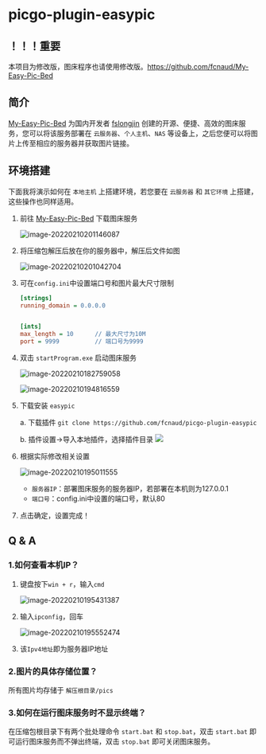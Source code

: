 # picgo-plugin-easypic

## ！！！重要
本项目为修改版，图床程序也请使用修改版。https://github.com/fcnaud/My-Easy-Pic-Bed

## 简介

[My-Easy-Pic-Bed](https://github.com/fslongjin/My-Easy-Pic-Bed) 为国内开发者 [fslongjin](https://github.com/fslongjin) 创建的开源、便捷、高效的图床服务，您可以将该服务部署在 `云服务器`、`个人主机`、`NAS` 等设备上，之后您便可以将图片上传至相应的服务器并获取图片链接。

## 环境搭建

下面我将演示如何在 `本地主机` 上搭建环境，若您要在 `云服务器` 和 `其它环境` 上搭建，这些操作也同样适用。

1. 前往 [My-Easy-Pic-Bed](https://github.com/fcnaud/My-Easy-Pic-Bed) 下载图床服务

   ![image-20220210201146087](https://i.postimg.cc/mDGVmb1x/202202102011195.png)

2. 将压缩包解压后放在你的服务器中，解压后文件如图

   ![image-20220210201042704](https://i.postimg.cc/Z54bz3k0/202202102010782.png)

3. 可在`config.ini`中设置端口号和图片最大尺寸限制

   ```ini
   [strings]
   running_domain = 0.0.0.0	
   
   
   [ints]
   max_length = 10		// 最大尺寸为10M
   port = 9999			// 端口号为9999
   ```

4. 双击 `startProgram.exe` 启动图床服务

   ![image-20220210182759058](https://gitee.com/msylj/images/raw/master/202202101827212.png)

   ![image-20220210194816559](https://i.postimg.cc/Z5zph9RQ/202202101948652.png)

5. 下载安装 `easypic`
    
    a. 下载插件 `git clone https://github.com/fcnaud/picgo-plugin-easypic`

    b. 插件设置->导入本地插件，选择插件目录
        ![](./Snipaste_2023-06-11_18-29-57-1.png)

6. 根据实际修改相关设置

   ![image-20220210195011555](https://i.postimg.cc/T3QVqddH/202202101950610.png)

   - `服务器IP`：部署图床服务的服务器IP，若部署在本机则为127.0.0.1
   - `端口号`：config.ini中设置的端口号，默认80

7. 点击确定，设置完成！

## Q & A

### 1.如何查看本机IP？

1. 键盘按下`win + r`，输入`cmd`

   ![image-20220210195431387](https://i.postimg.cc/6Q5DYpd7/202202101954425.png)

2. 输入`ipconfig`，回车

   ![image-20220210195552474](https://i.postimg.cc/mg0HSPxj/202202101955551.png)

3. 该`Ipv4地址`即为服务器IP地址

### 2.图片的具体存储位置？

所有图片均存储于 `解压根目录/pics`

### 3.如何在运行图床服务时不显示终端？

在压缩包根目录下有两个批处理命令 `start.bat` 和 `stop.bat`，双击 `start.bat` 即可运行图床服务而不弹出终端，双击 `stop.bat` 即可关闭图床服务。

